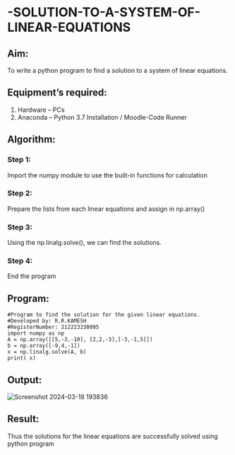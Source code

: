# -SOLUTION-TO-A-SYSTEM-OF-LINEAR-EQUATIONS
## Aim:
To write a python program to find a solution to a system of linear equations.
## Equipment’s required:
1. 	Hardware – PCs
2. 	Anaconda – Python 3.7 Installation / Moodle-Code Runner
## Algorithm:
### Step 1: 
Import the numpy module to use the built-in functions for calculation
### Step 2: 
Prepare the lists from each linear equations and assign in np.array()
### Step 3: 
Using the np.linalg.solve(), we can find the solutions.
### Step 4: 
End the program
## Program:
```
#Program to find the solution for the given linear equations.
#Developed by: R.R.KAMESH
#RegisterNumber: 212223230095
import numpy as np
A = np.array([[5,-3,-10], [2,2,-3],[-3,-1,5]])
b = np.array([-9,4,-1])
x = np.linalg.solve(A, b)
print( x)
```
## Output:
![Screenshot 2024-03-18 193836](https://github.com/23002027/-SOLUTION-TO-A-SYSTEM-OF-LINEAR-EQUATIONS/assets/139752981/f1adfe3d-3015-47e5-8581-70dcf03da37f)

## Result: 
Thus the solutions for the linear equations are successfully solved using python program

